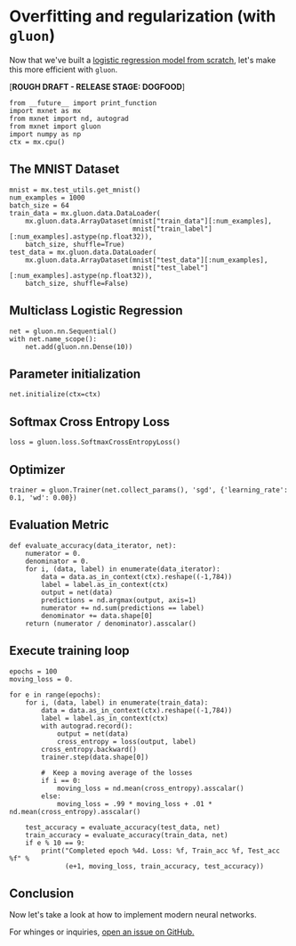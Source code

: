 # Overfitting and regularization (with ``gluon``)

Now that we've built a [logistic regression model from scratch](P02-C03-softmax-regression-scratch.ipynb), let's make this more efficient with ``gluon``.

[**ROUGH DRAFT - RELEASE STAGE: DOGFOOD**]

```{.python .input  n=9}
from __future__ import print_function
import mxnet as mx
from mxnet import nd, autograd
from mxnet import gluon
import numpy as np
ctx = mx.cpu()
```

## The MNIST Dataset

```{.python .input  n=10}
mnist = mx.test_utils.get_mnist()
num_examples = 1000
batch_size = 64
train_data = mx.gluon.data.DataLoader(
    mx.gluon.data.ArrayDataset(mnist["train_data"][:num_examples],
                               mnist["train_label"][:num_examples].astype(np.float32)), 
    batch_size, shuffle=True)
test_data = mx.gluon.data.DataLoader(
    mx.gluon.data.ArrayDataset(mnist["test_data"][:num_examples],
                               mnist["test_label"][:num_examples].astype(np.float32)), 
    batch_size, shuffle=False)
```

## Multiclass Logistic Regression

```{.python .input  n=11}
net = gluon.nn.Sequential()
with net.name_scope():
    net.add(gluon.nn.Dense(10))
```

## Parameter initialization

```{.python .input  n=12}
net.initialize(ctx=ctx)
```

## Softmax Cross Entropy Loss

```{.python .input  n=13}
loss = gluon.loss.SoftmaxCrossEntropyLoss()
```

## Optimizer

```{.python .input  n=14}
trainer = gluon.Trainer(net.collect_params(), 'sgd', {'learning_rate': 0.1, 'wd': 0.00})
```

## Evaluation Metric

```{.python .input  n=15}
def evaluate_accuracy(data_iterator, net):
    numerator = 0.
    denominator = 0.
    for i, (data, label) in enumerate(data_iterator):
        data = data.as_in_context(ctx).reshape((-1,784))
        label = label.as_in_context(ctx)
        output = net(data)        
        predictions = nd.argmax(output, axis=1)
        numerator += nd.sum(predictions == label)
        denominator += data.shape[0]
    return (numerator / denominator).asscalar()
```

## Execute training loop

```{.python .input  n=16}
epochs = 100
moving_loss = 0.

for e in range(epochs):
    for i, (data, label) in enumerate(train_data):
        data = data.as_in_context(ctx).reshape((-1,784))
        label = label.as_in_context(ctx)
        with autograd.record():
            output = net(data)
            cross_entropy = loss(output, label)
        cross_entropy.backward()
        trainer.step(data.shape[0])
        
        #  Keep a moving average of the losses
        if i == 0:
            moving_loss = nd.mean(cross_entropy).asscalar()
        else:
            moving_loss = .99 * moving_loss + .01 * nd.mean(cross_entropy).asscalar()
            
    test_accuracy = evaluate_accuracy(test_data, net)
    train_accuracy = evaluate_accuracy(train_data, net)
    if e % 10 == 9:
        print("Completed epoch %4d. Loss: %f, Train_acc %f, Test_acc %f" % 
              (e+1, moving_loss, train_accuracy, test_accuracy))           
```

## Conclusion

Now let's take a look at how to implement modern neural networks. 

For whinges or inquiries, [open an issue on  GitHub.](https://github.com/zackchase/mxnet-the-straight-dope)
